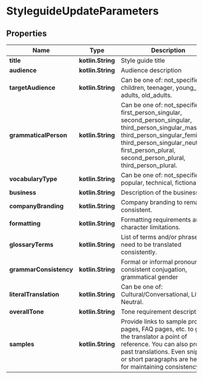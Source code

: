 
# StyleguideUpdateParameters

## Properties
Name | Type | Description | Notes
------------ | ------------- | ------------- | -------------
**title** | **kotlin.String** | Style guide title |  [optional]
**audience** | **kotlin.String** | Audience description |  [optional]
**targetAudience** | **kotlin.String** | Can be one of: not_specified, children, teenager, young_adults, adults, old_adults. |  [optional]
**grammaticalPerson** | **kotlin.String** | Can be one of: not_specified, first_person_singular, second_person_singular, third_person_singular_masculine, third_person_singular_feminine, third_person_singular_neuter, first_person_plural, second_person_plural, third_person_plural. |  [optional]
**vocabularyType** | **kotlin.String** | Can be one of: not_specified, popular, technical, fictional. |  [optional]
**business** | **kotlin.String** | Description of the business |  [optional]
**companyBranding** | **kotlin.String** | Company branding to remain consistent. |  [optional]
**formatting** | **kotlin.String** | Formatting requirements and character limitations. |  [optional]
**glossaryTerms** | **kotlin.String** | List of terms and/or phrases that need to be translated consistently. |  [optional]
**grammarConsistency** | **kotlin.String** | Formal or informal pronouns, consistent conjugation, grammatical gender |  [optional]
**literalTranslation** | **kotlin.String** | Can be one of: Cultural/Conversational, Literal, Neutral. |  [optional]
**overallTone** | **kotlin.String** | Tone requirement descriptions |  [optional]
**samples** | **kotlin.String** | Provide links to sample product pages, FAQ pages, etc. to give the translator a point of reference. You can also provide past translations. Even snippets or short paragraphs are helpful for maintaining consistency. |  [optional]



